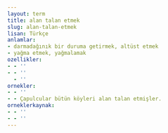 ```yaml
---
layout: term
title: alan talan etmek
slug: alan-talan-etmek
lisan: Türkçe
anlamlar:
- darmadağınık bir duruma getirmek, altüst etmek
- yağma etmek, yağmalamak
ozellikler:
- - ''
- - ''
  - ''
ornekler:
- - ''
- - Çapulcular bütün köyleri alan talan etmişler.
orneklerkaynak:
- - ''
- - ''
---
```

